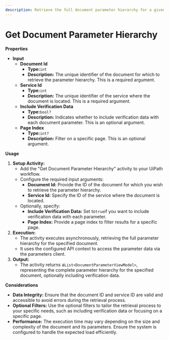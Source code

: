 ```yaml
---
description: Retrieve the full document parameter hierarchy for a given document.
---
```


# Get Document Parameter Hierarchy

**Properties**

* **Input**
  * **Document Id**
    * **Type:**`int`
    * **Description:** The unique identifier of the document for which to retrieve the parameter hierarchy. This is a required argument.
  * **Service Id**
    * **Type:**`int`
    * **Description:** The unique identifier of the service where the document is located. This is a required argument.
  * **Include Verification Data**
    * **Type:**`bool?`
    * **Description:** Indicates whether to include verification data with each document parameter. This is an optional argument.
  * **Page Index**
    * **Type:**`int?`
    * **Description:** Filter on a specific page. This is an optional argument.

**Usage**

1. **Setup Activity:**
   * Add the "Get Document Parameter Hierarchy" activity to your UiPath workflow.
   * Configure the required input arguments:
     * **Document Id:** Provide the ID of the document for which you wish to retrieve the parameter hierarchy.
     * **Service Id:** Specify the ID of the service where the document is located.
   * Optionally, specify:
     * **Include Verification Data:** Set to`true`if you want to include verification data with each parameter.
     * **Page Index:** Provide a page index to filter results for a specific page.
2. **Execution:**
   * The activity executes asynchronously, retrieving the full parameter hierarchy for the specified document.
   * It uses the configured API context to access the parameter data via the parameters client.
3. **Output:**
   * The activity returns a`List<DocumentParameterViewModel>`, representing the complete parameter hierarchy for the specified document, optionally including verification data.

**Considerations**

* **Data Integrity:** Ensure that the document ID and service ID are valid and accessible to avoid errors during the retrieval process.
* **Optional Filters:** Use the optional filters to tailor the retrieval process to your specific needs, such as including verification data or focusing on a specific page.
* **Performance:** The execution time may vary depending on the size and complexity of the document and its parameters. Ensure the system is configured to handle the expected load efficiently.
